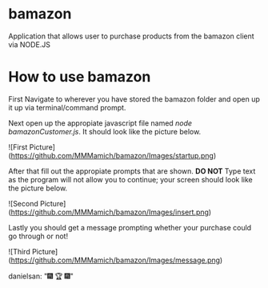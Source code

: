 # bamazon
Application that allows user to purchase products from the bamazon client via NODE.JS

# How to use bamazon

First Navigate to wherever you have stored the bamazon folder and open up it up via terminal/command prompt.

Next open up the appropiate javascript file named *node bamazonCustomer.js*.  It should look like the picture 
below.

![First Picture]
(https://github.com/MMMamich/bamazon/Images/startup.png)

After that fill out the appropiate prompts that are shown.  __DO NOT__ Type text as the program will not allow
you to continue; your screen should look like the picture below.

![Second Picture]
(https://github.com/MMMamich/bamazon/Images/insert.png)


Lastly you should get a message prompting whether your purchase could go through or not!

![Third Picture]
(https://github.com/MMMamich/bamazon/Images/message.png)

danielsan: ":fireworks: :trophy: :fireworks:"
